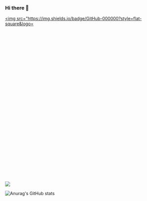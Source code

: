 ### Hi there 👋
<a href="버튼을 눌렀을 때 이동할 링크" target="_blank"><img src="https://img.shields.io/badge/GitHub-000000?style=flat-square&logo=<svg role="img" viewBox="0 0 24 24" xmlns="http://www.w3.org/2000/svg">&logoColor=000000"/></a>
<a href="버튼을 눌렀을 때 이동할 링크" target="_blank"><img src="https://img.shields.io/badge/Blog-ffe4e1?style=flat-square&logo=181717&logoColor=000000"/></a>

![Anurag's GitHub stats](https://github-readme-stats.vercel.app/api?username=Suwon-Park&show_icons=true&theme=radical)
<!--
**Suwon-Park/Suwon-Park** is a ✨ _special_ ✨ repository because its `README.md` (this file) appears on your GitHub profile.

Here are some ideas to get you started:

- 🔭 I’m currently working on ...
- 🌱 I’m currently learning ...
- 👯 I’m looking to collaborate on ...
- 🤔 I’m looking for help with ...
- 💬 Ask me about ...
- 📫 How to reach me: ...
- 😄 Pronouns: ...
- ⚡ Fun fact: ...
-->
